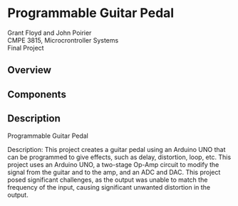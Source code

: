 # Programmable Guitar Pedal
Grant Floyd and John Poirier\
CMPE 3815, Microcrontroller Systems\
Final Project

## Overview

## Components

## Description



Programmable Guitar Pedal

Description:  This project creates a guitar pedal using an Arduino UNO that can be programmed to give effects, such as delay, distortion, loop, etc. This project uses an Arduino UNO, a two-stage Op-Amp circuit to modify the signal from the guitar and to the amp, and
an ADC and DAC. This project posed significant challenges, as the output was unable to match the frequency of the input, causing significant unwanted distortion in the output. 